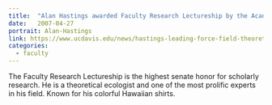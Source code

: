 ```yaml
---
title:  "Alan Hastings awarded Faculty Research Lectureship by the Academic Senate"
date:   2007-04-27
portrait: Alan-Hastings
link: https://www.ucdavis.edu/news/hastings-leading-force-field-theoretical-ecology/
categories:
  - faculty
---
```

 The Faculty Research Lectureship is the highest senate honor for scholarly research. He is a theoretical ecologist and one of the most prolific experts in his field. Known for his colorful Hawaiian shirts.
